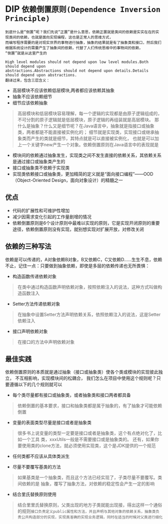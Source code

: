 # DIP `依赖倒置原则(Dependence Inversion Principle)`

    到底什么是“倒置”呢？我们先说“正置”是什么意思，依赖正置就是类间的依赖是实实在在的实现类间的依赖，也就是面向实现编程，这也是正常人的思维方式，
    而编写程序需要的是对现实世界的事物进行抽象，抽象的结果就是有了抽象类和接口，然后我们根据系统设计的需要产生了抽象间的依赖，代替了人们传统思维中的事物间的依赖，
    “倒置”就是从这里产生的

    High level modules should not depend upon low level modules.Both should depend upon
    abstractions.Abstractions should not depend upon details.Details should depend upon abstractions.
    翻译过来，包含三层含义：

* 高层模块不应该依赖低层模块,两者都应该依赖其抽象
* 抽象不应该依赖细节
* 细节应该依赖抽象
>高层模块和低层模块容易理解，每一个逻辑的实现都是由原子逻辑组成的，不可分割的原子逻辑就是低层模块，原子逻辑的再组装就是高层模块。
那什么是抽象？什么又是细节呢？在Java语言中，抽象就是指接口或抽象类，两者都是不能直接被实例化的； 细节就是实现类，实现接口或继承抽象类而产生的类就是细节，其特点就是可以直接被实例化，
也就是可以加上一个关键字new产生一个对象。依赖倒置原则在Java语言中的表现就是
* 模块间的依赖通过抽象发生，实现类之间不发生直接的依赖关系，其依赖关系是通过接口或抽象类产生的
* 接口或抽象类不依赖于实现类
* 实现类依赖接口或抽象类，更加精简的定义就是“面向接口编程”——OOD（Object-Oriented Design，面向对象设计）的精髓之一

## 优点
* 代码的扩展性和可维护性增加
* 减少因需求变化引起的工作量剧增的情况
* 依赖倒置原则是6个设计原则中最难以实现的原则，它是实现开闭原则的重要途径，依赖倒置原则没有实现，就别想实现对扩展开放，对修改关闭

## 依赖的三种写法

依赖是可以传递的，A对象依赖B对象，B又依赖C，C又依赖D……生生不息，依赖不止，记住一点：只要做到抽象依赖，即使是多层的依赖传递也无所畏惧：
* 构造函数传递依赖对象
>在类中通过构造函数声明依赖对象，按照依赖注入的说法，这种方式叫做构造函数注入
* Setter方法传递依赖对象
>在抽象中设置Setter方法声明依赖关系，依照依赖注入的说法，这是Setter依赖注入
* 接口声明依赖对象
>在接口的方法中声明依赖对象

## 最佳实践
依赖倒置原则的本质就是通过抽象（接口或抽象类）使各个类或模块的实现彼此独立， 不互相影响，实现模块间的松耦合，
我们怎么在项目中使用这个规则呢？只要遵循以下的几个规则就可以

* 每个类尽量都有接口或抽象类，或者抽象类和接口两者都具备
>依赖倒置的基本要求，接口和抽象类都是属于抽象的，有了抽象才可能依赖倒置

* 变量的表面类型尽量是接口或者是抽象类
>很多书上说变量的类型一定要是接口或者是抽象类，这个有点绝对化了，比如一个工具 类，xxxUtils一般是不需要接口或是抽象类的。
还有，如果你要使用类的clone方法，就必须使用实现类，这个是JDK提供的一个规范

* 任何类都不应该从具体类派生

* 尽量不要覆写基类的方法
>如果基类是一个抽象类，而且这个方法已经实现了，子类尽量不要覆写。类间依赖的是
抽象，覆写了抽象方法，对依赖的稳定性会产生一定的影响

* 结合里氏替换原则使用
>结合里里氏替换原则，父类出现的地方子类就能出现接，得出这样一个通俗的规则`接口负责定义public属性和方法，并且声明与其他对象的依赖关系，抽象类负责公共构造部分的实现，实现类准确的实现业务逻辑，同时在适当的时候对父类进行细化`
